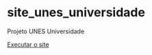 # site_unes_universidade
 Projeto UNES Universidade

<a href="https://eltonmatospro.github.io/unes-universidade/index.html"> Executar o site</a>

